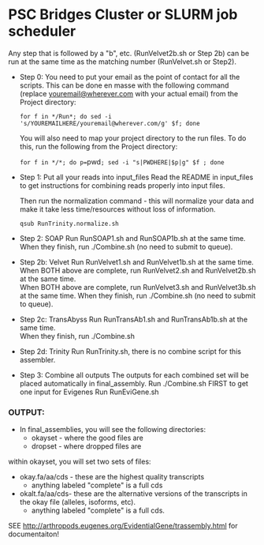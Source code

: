 # PSC Bridges Cluster or SLURM job scheduler #

Any step that is followed by a "b", etc. (RunVelvet2b.sh or Step 2b) can be run at the same time as the matching number (RunVelvet.sh or Step2).

- Step 0:
  You need to put your email as the point of contact for all the scripts.  This can be done en masse with the following command (replace   youremail@wherever.com with your actual email) from the Project directory:
  
  `for f in */Run*; do sed -i 's/YOUREMAILHERE/youremail@wherever.com/g' $f; done`

  You will also need to map your project directory to the run files.  To do this, run the following from the Project directory:

  `for f in */*; do p=`pwd`; sed -i "s|PWDHERE|$p|g" $f ; done`

- Step 1:
  Put all your reads into input_files
  Read the README in input_files to get instructions for combining reads properly into input files.

  Then run the normalization command - this will normalize your data and make it take less time/resources without loss of information.
  
  `qsub RunTrinity.normalize.sh`

- Step 2: SOAP
  Run RunSOAP1.sh and RunSOAP1b.sh at the same time.  When they finish, run ./Combine.sh (no need to submit to queue).

- Step 2b: Velvet
  Run RunVelvet1.sh and RunVelvet1b.sh at the same time.  
  When BOTH above are complete, run RunVelvet2.sh and RunVelvet2b.sh at the same time.  
  When BOTH above are complete, run RunVelvet3.sh and RunVelvet3b.sh at the same time.  When they finish, run ./Combine.sh (no need to     submit to queue).

- Step 2c: TransAbyss
  Run RunTransAb1.sh and RunTransAb1b.sh at the same time.  
  When they finish, run ./Combine.sh

- Step 2d: Trinity
  Run RunTrinity.sh, there is no combine script for this assembler.

- Step 3: Combine all outputs
  The outputs for each combined set will be placed automatically in final_assembly.
  Run ./Combine.sh FIRST to get one input for Evigenes
  Run RunEviGene.sh 

### OUTPUT: ###
- In final_assemblies, you will see the following directories:
  - okayset - where the good files are
  - dropset - where dropped files are

within okayset, you will set two sets of files:
- okay.fa/aa/cds - these are the highest quality transcripts 
  - anything labeled "complete" is a full cds 
- okalt.fa/aa/cds- these are the alternative versions of the transcripts in the okay file (alleles, isoforms, etc).
  - anything labeled "complete" is a full cds.

SEE http://arthropods.eugenes.org/EvidentialGene/trassembly.html for documentaiton!
